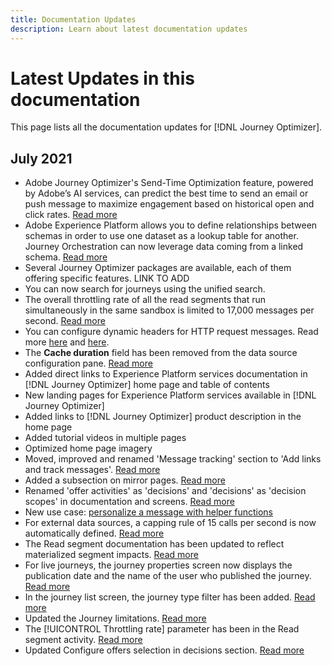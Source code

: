 ```yaml
---
title: Documentation Updates
description: Learn about latest documentation updates
---
```


# Latest Updates in this documentation

This page lists all the documentation updates for [!DNL Journey Optimizer].

## July 2021

* Adobe Journey Optimizer's Send-Time Optimization feature, powered by Adobe’s AI services, can predict the best time to send an email or push message to maximize engagement based on historical open and click rates. [Read more](building-journeys/journeys-message.md#send-time-optimization)
* Adobe Experience Platform allows you to define relationships between schemas in order to use one dataset as a lookup table for another. Journey Orchestration can now leverage data coming from a linked schema. [Read more](event/experience-event-schema.md#unitary_event_configuration)
* Several Journey Optimizer packages are available, each of them offering specific features. LINK TO ADD
* You can now search for journeys using the unified search.
* The overall throttling rate of all the read segments that run simultaneously in the same sandbox is limited to 17,000 messages per second. [Read more](building-journeys/read-segment.md)
* You can configure dynamic headers for HTTP request messages. Read more [here](action/about-custom-action-configuration.md) and [here](building-journeys/using-custom-actions.md).
* The **Cache duration** field has been removed from the data source configuration pane. [Read more](datasource/about-data-sources.md)
* Added direct links to Experience Platform services documentation in [!DNL Journey Optimizer] home page and table of contents
* New landing pages for Experience Platform services available in [!DNL Journey Optimizer] 
* Added links to [!DNL Journey Optimizer] product description in the home page
* Added tutorial videos in multiple pages
* Optimized home page imagery
* Moved, improved and renamed 'Message tracking' section to 'Add links and track messages'. [Read more](message-tracking.md)
* Added a subsection on mirror pages. [Read more](message-tracking.md#mirror-page)
* Renamed 'offer activities' as 'decisions' and 'decisions' as 'decision scopes' in documentation and screens. [Read more](offers/get-started/starting-offer-decisioning.md)
* New use case: [personalize a message with helper functions](personalization/personalization-use-case-helper-functions.md)
* For external data sources, a capping rule of 15 calls per second is now automatically defined. [Read more](configuration/external-systems.md#capping)
* The Read segment documentation has been updated to reflect materialized segment impacts. [Read more](building-journeys/read-segment.md)
* For live journeys, the journey properties screen now displays the publication date and the name of the user who published the journey. [Read more](building-journeys/journey-gs.md#change-properties)
* In the journey list screen, the journey type filter has been added. [Read more](user-interface.md#section_lgm_hpz_pgb)
* Updated the Journey limitations. [Read more](building-journeys/limitations.md)
* The [!UICONTROL Throttling rate] parameter has been in the Read segment activity. [Read more](building-journeys/read-segment.md#configuring-segment-trigger-activity)
* Updated Configure offers selection in decisions section. [Read more](offers/offer-activities/configure-offer-selection.md)
 